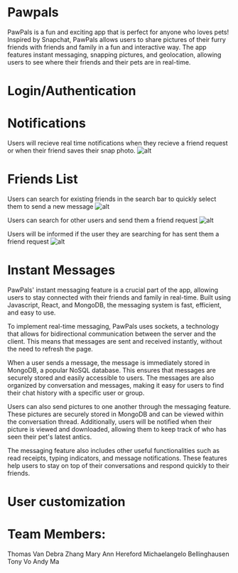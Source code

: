 # Pawpals

PawPals is a fun and exciting app that is perfect for anyone who loves pets! Inspired by Snapchat, PawPals allows users to share pictures of their furry friends with friends and family in a fun and interactive way. The app features instant messaging, snapping pictures, and geolocation, allowing users to see where their friends and their pets are in real-time.

# Login/Authentication

# Notifications
Users will recieve real time notifications when they recieve a friend request or when their friend saves their snap photo.
![alt](https://file.notion.so/f/s/4746f731-0577-4395-824d-c2dad1c08438/Screenshot_2023-04-04_at_3.11.48_PM.png?id=4518fb3e-364d-4679-99b0-838a1641835d&table=block&spaceId=2a363adf-b596-4270-823e-50a4b7bb0c67&expirationTimestamp=1680729793018&signature=4C7tPg7eqsTQEYk8jydw0rSjTgJKXQKX75MogUiX0Xo&downloadName=Screenshot+2023-04-04+at+3.11.48+PM.png)

# Friends List
Users can search for existing friends in the search bar to quickly select them to send a new message
![alt](https://file.notion.so/f/s/abca2915-04ac-498f-b2d4-afb7e146ce5e/Screenshot_2023-04-04_at_3.27.08_PM.png?id=5de77ed3-8404-4e71-8c3e-b54301b5ead4&table=block&spaceId=2a363adf-b596-4270-823e-50a4b7bb0c67&expirationTimestamp=1680730133808&signature=t1AiT0A3PnJqlWjz5LdijIJ-FWKx8VCbW9hxTHTm6EE&downloadName=Screenshot+2023-04-04+at+3.27.08+PM.png)

Users can search for other users and send them a friend request
![alt](https://file.notion.so/f/s/75232439-77bb-4548-a726-fbf3d2286327/Screenshot_2023-04-04_at_3.26.29_PM.png?id=100ae1ed-7907-4635-8907-4e66b096f4be&table=block&spaceId=2a363adf-b596-4270-823e-50a4b7bb0c67&expirationTimestamp=1680730155644&signature=-dnGC7uYSiERSaArIykUZyZ5T1KeZcJ58Qwd3hjmzp0&downloadName=Screenshot+2023-04-04+at+3.26.29+PM.png)

Users will be informed if the user they are searching for has sent them a friend request
![alt](https://file.notion.so/f/s/8e09ed8b-3151-4a07-be8a-fd994c33bcc3/Screenshot_2023-04-04_at_3.26.46_PM.png?id=53740a82-b0ee-4b36-a09b-e5302f4253f6&table=block&spaceId=2a363adf-b596-4270-823e-50a4b7bb0c67&expirationTimestamp=1680730177121&signature=oM-IUOExTCIJcEHFF9y5-YS7cYDZzafVJCVosIrWID0&downloadName=Screenshot+2023-04-04+at+3.26.46+PM.png)

# Instant Messages

PawPals' instant messaging feature is a crucial part of the app, allowing users to stay connected with their friends and family in real-time. Built using Javascript, React, and MongoDB, the messaging system is fast, efficient, and easy to use.

To implement real-time messaging, PawPals uses sockets, a technology that allows for bidirectional communication between the server and the client. This means that messages are sent and received instantly, without the need to refresh the page.

When a user sends a message, the message is immediately stored in MongoDB, a popular NoSQL database. This ensures that messages are securely stored and easily accessible to users. The messages are also organized by conversation and messages, making it easy for users to find their chat history with a specific user or group.

Users can also send pictures to one another through the messaging feature. These pictures are securely stored in MongoDB and can be viewed within the conversation thread. Additionally, users will be notified when their picture is viewed and downloaded, allowing them to keep track of who has seen their pet's latest antics.

The messaging feature also includes other useful functionalities such as read receipts, typing indicators, and message notifications. These features help users to stay on top of their conversations and respond quickly to their friends.

# User customization



# Team Members:

Thomas Van
Debra Zhang
Mary Ann Hereford
Michaelangelo Bellinghausen
Tony Vo
Andy Ma

